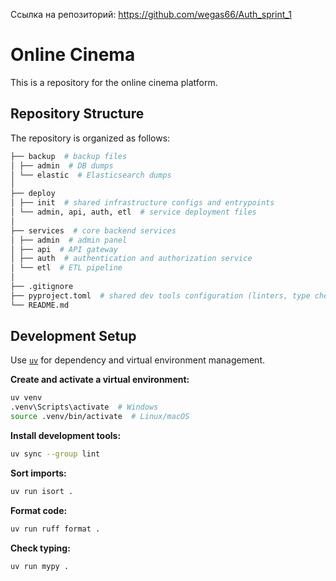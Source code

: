 Ссылка на репозиторий:
https://github.com/wegas66/Auth_sprint_1

# Online Cinema

This is a repository for the online cinema platform.

## Repository Structure

The repository is organized as follows:

```python
├── backup  # backup files
│ ├── admin  # DB dumps
│ └── elastic  # Elasticsearch dumps
│
├── deploy
│ ├── init  # shared infrastructure configs and entrypoints
│ └── admin, api, auth, etl  # service deployment files
│
├── services  # core backend services
│ ├── admin  # admin panel
│ ├── api  # API gateway 
│ ├── auth  # authentication and authorization service
│ └── etl  # ETL pipeline
│
├── .gitignore
├── pyproject.toml  # shared dev tools configuration (linters, type checkers)
└── README.md
```

## Development Setup

Use [`uv`](https://github.com/astral-sh/uv) for dependency and virtual environment management.

**Create and activate a virtual environment:**

```bash
uv venv
.venv\Scripts\activate  # Windows
source .venv/bin/activate  # Linux/macOS
```

**Install development tools:**

```bash
uv sync --group lint
```

**Sort imports:**

```bash
uv run isort .
```

**Format code:**

```bash
uv run ruff format .
```

**Check typing:**

```bash
uv run mypy .
```
